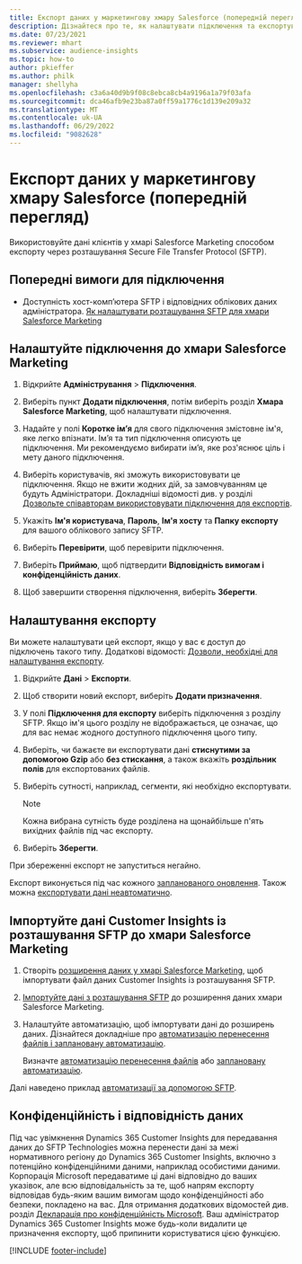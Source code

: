 ```yaml
---
title: Експорт даних у маркетингову хмару Salesforce (попередній перегляд)
description: Дізнайтеся про те, як налаштувати підключення та експортувати дані до хмари Salesforce Marketing.
ms.date: 07/23/2021
ms.reviewer: mhart
ms.subservice: audience-insights
ms.topic: how-to
author: pkieffer
ms.author: philk
manager: shellyha
ms.openlocfilehash: c3a6a40d9b9f08c8ebca8cb4a9196a1a79f03afa
ms.sourcegitcommit: dca46afb9e23ba87a0ff59a1776c1d139e209a32
ms.translationtype: MT
ms.contentlocale: uk-UA
ms.lasthandoff: 06/29/2022
ms.locfileid: "9082628"
---
```

# <a name="export-data-to-salesforce-marketing-cloud-preview"></a>Експорт даних у маркетингову хмару Salesforce (попередній перегляд)

Використовуйте дані клієнтів у хмарі Salesforce Marketing способом експорту через розташування Secure File Transfer Protocol (SFTP).

## <a name="prerequisites-for-connection"></a>Попередні вимоги для підключення

- Доступність хост-комп’ютера SFTP і відповідних облікових даних адміністратора. [Як налаштувати розташування SFTP для хмари Salesforce Marketing](https://help.salesforce.com/articleView?id=sf.mc_es_configure_enhanced_ftp.htm&type=5) 

## <a name="set-up-the-connection-to-salesforce-marketing-cloud"></a>Налаштуйте підключення до хмари Salesforce Marketing

1. Відкрийте **Адміністрування** > **Підключення**.

1. Виберіть пункт **Додати підключення**, потім виберіть розділ **Хмара Salesforce Marketing**, щоб налаштувати підключення.

1. Надайте у полі **Коротке ім’я** для свого підключення змістовне ім'я, яке легко впізнати. Ім’я та тип підключення описують це підключення. Ми рекомендуємо вибирати ім’я, яке роз'яснює ціль і мету даного підключення.

1. Виберіть користувачів, які зможуть використовувати це підключення. Якщо не вжити жодних дій, за замовчуванням це будуть Адміністратори. Докладніші відомості див. у розділі [Дозвольте співавторам використовувати підключення для експортів](connections.md#allow-contributors-to-use-a-connection-for-exports).

1. Укажіть **Ім'я користувача**, **Пароль**, **Ім'я хосту** та **Папку експорту** для вашого облікового запису SFTP.

1. Виберіть **Перевірити**, щоб перевірити підключення.

1. Виберіть **Приймаю**, щоб підтвердити **Відповідність вимогам і конфіденційність даних**.

1. Щоб завершити створення підключення, виберіть **Зберегти**.

## <a name="configure-an-export"></a>Налаштування експорту

Ви можете налаштувати цей експорт, якщо у вас є доступ до підключень такого типу. Додаткові відомості: [Дозволи, необхідні для налаштування експорту](export-destinations.md#set-up-a-new-export).

1. Відкрийте **Дані** > **Експорти**.

1. Щоб створити новий експорт, виберіть **Додати призначення**.

1. У полі **Підключення для експорту** виберіть підключення з розділу SFTP. Якщо ім'я цього розділу не відображається, це означає, що для вас немає жодного доступного підключення цього типу.

1. Виберіть, чи бажаєте ви експортувати дані **стиснутими за допомогою Gzip** або **без стискання**, а також вкажіть **роздільник полів** для експортованих файлів.

1. Виберіть сутності, наприклад, сегменти, які необхідно експортувати.

   > [!NOTE]
   > Кожна вибрана сутність буде розділена на щонайбільше п'ять вихідних файлів під час експорту. 

1. Виберіть **Зберегти**.

При збереженні експорт не запуститься негайно.

Експорт виконується під час кожного [запланованого оновлення](system.md#schedule-tab). Також можна [експортувати дані неавтоматично](export-destinations.md#run-exports-on-demand). 

## <a name="import-customer-insights-data-from-sftp-location-to-salesforce-marketing-cloud"></a>Імпортуйте дані Customer Insights із розташування SFTP до хмари Salesforce Marketing

1. Створіть [розширення даних у хмарі Salesforce Marketing](https://help.salesforce.com/articleView?id=sf.mc_es_create_data_extension.htm&type=5), щоб імпортувати файл даних Customer Insights із розташування SFTP.

2. [Імпортуйте дані з розташування SFTP](https://help.salesforce.com/articleView?id=sf.mc_es_import_data_extension_classic.htm&type=5) до розширення даних хмари Salesforce Marketing. 

3. Налаштуйте автоматизацію, щоб імпортувати дані до розширень даних. Дізнайтеся докладніше про [автоматизацію перенесення файлів і заплановану автоматизацію](https://help.salesforce.com/articleView?id=sf.mc_as_triggered_automations.htm&type=5).

   Визначте [автоматизацію перенесення файлів](https://help.salesforce.com/articleView?id=sf.mc_as_define_a_triggered_automation.htm&type=5) або [заплановану автоматизацію](https://help.salesforce.com/articleView?id=sf.mc_as_define_a_scheduled_automation.htm&type=5). 

Далі наведено приклад [автоматизації за допомогою SFTP](https://help.salesforce.com/articleView?id=sf.mc_as_ftp_and_triggered_automation_scenario.htm&type=5).

## <a name="data-privacy-and-compliance"></a>Конфіденційність і відповідність даних

Під час увімкнення Dynamics 365 Customer Insights для передавання даних до SFTP Technologies можна перенести дані за межі нормативного регіону до Dynamics 365 Customer Insights, включно з потенційно конфіденційними даними, наприклад особистими даними. Корпорація Microsoft передаватиме ці дані відповідно до ваших указівок, але всю відповідальність за те, щоб напрям експорту відповідав будь-яким вашим вимогам щодо конфіденційності або безпеки, покладено на вас. Для отримання додаткових відомостей див. розділ [Декларація про конфіденційність Microsoft](https://go.microsoft.com/fwlink/?linkid=396732).
Ваш адміністратор Dynamics 365 Customer Insights може будь-коли видалити це призначення експорту, щоб припинити користуватися цією функцією.

[!INCLUDE [footer-include](includes/footer-banner.md)]
